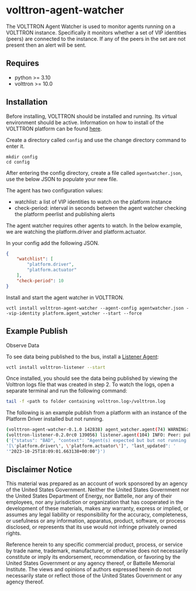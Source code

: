 # volttron-agent-watcher

The VOLTTRON Agent Watcher is used to monitor agents running on a VOLTTRON instance. Specifically it monitors whether a set of
VIP identities (peers) are connected to the instance. If any of the peers in the set are not present then an alert will
be sent.

## Requires

* python >= 3.10
* volttron >= 10.0

## Installation

Before installing, VOLTTRON should be installed and running.  Its virtual environment should be active.
Information on how to install of the VOLTTRON platform can be found
[here](https://github.com/eclipse-volttron/volttron-core).

Create a directory called `config` and use the change directory command to enter it.

```shell
mkdir config
cd config
```

After entering the config directory, create a file called `agentwatcher.json`, use the below JSON to populate your new file.

The agent has two configuration values:

* watchlist: a list of VIP identities to watch on the platform instance
* check-period: interval in seconds between the agent watcher checking the platform peerlist and publishing alerts

The agent watcher requires other agents to watch. In the below example, we are watching the platform.driver and platform.actuator.

In your config add the following JSON.

```json
{
    "watchlist": [
        "platform.driver",
        "platform.actuator"
    ],
    "check-period": 10
}
```

Install and start the agent watcher in VOLTTRON.

```shell
vctl install volttron-agent-watcher --agent-config agentwatcher.json --vip-identity platform.agent_watcher --start --force
```

## Example Publish

Observe Data

To see data being published to the bus, install a [Listener Agent](https://pypi.org/project/volttron-listener/):

```bash
vctl install volttron-listener --start
```

Once installed, you should see the data being published by viewing the Volttron logs file that was created in step 2.
To watch the logs, open a separate terminal and run the following command:

```bash
tail -f <path to folder containing volttron.log>/volttron.log
```

The following is an example publish from a platform with an instance of the Platform Driver installed but not running.

```bash
(volttron-agent-watcher-0.1.0 142838) agent_watcher.agent(74) WARNING: Agent(s) expected but not running ['platform.driver', 'platform.actuator']
(volttron-listener-0.2.0rc0 139056) listener.agent(104) INFO: Peer: pubsub, Sender: platform.agent_watcher:, Bus: , Topic: alerts/AgentWatcher/None_platform_agent_watcher, Headers: {'alert_key': 'AgentWatcher', 'min_compatible_version': '3.0', 'max_compatible_version': ''}, Message:
('{"status": "BAD", "context": "Agent(s) expected but but not running '
'[\'platform.driver\', \'platform.actuator\']", "last_updated": '
'"2023-10-25T18:09:01.663138+00:00"}')
```

## Disclaimer Notice

This material was prepared as an account of work sponsored by an agency of the
United States Government.  Neither the United States Government nor the United
States Department of Energy, nor Battelle, nor any of their employees, nor any
jurisdiction or organization that has cooperated in the development of these
materials, makes any warranty, express or implied, or assumes any legal
liability or responsibility for the accuracy, completeness, or usefulness or any
information, apparatus, product, software, or process disclosed, or represents
that its use would not infringe privately owned rights.

Reference herein to any specific commercial product, process, or service by
trade name, trademark, manufacturer, or otherwise does not necessarily
constitute or imply its endorsement, recommendation, or favoring by the United
States Government or any agency thereof, or Battelle Memorial Institute. The
views and opinions of authors expressed herein do not necessarily state or
reflect those of the United States Government or any agency thereof.
